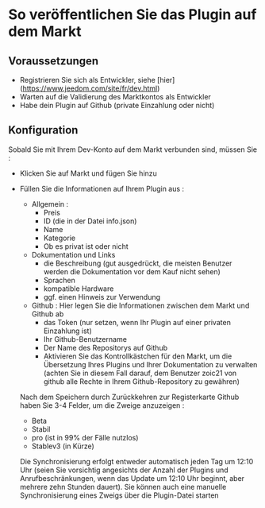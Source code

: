 # So veröffentlichen Sie das Plugin auf dem Markt

## Voraussetzungen

- Registrieren Sie sich als Entwickler, siehe [hier] (https://www.jeedom.com/site/fr/dev.html)
- Warten auf die Validierung des Marktkontos als Entwickler
- Habe dein Plugin auf Github (private Einzahlung oder nicht)

## Konfiguration

Sobald Sie mit Ihrem Dev-Konto auf dem Markt verbunden sind, müssen Sie : 

- Klicken Sie auf Markt und fügen Sie hinzu
- Füllen Sie die Informationen auf Ihrem Plugin aus : 
  - Allgemein : 
    - Preis
    - ID (die in der Datei info.json)
    - Name
    - Kategorie
    - Ob es privat ist oder nicht
  - Dokumentation und Links
    - die Beschreibung (gut ausgedrückt, die meisten Benutzer werden die Dokumentation vor dem Kauf nicht sehen)
    - Sprachen
    - kompatible Hardware
    - ggf. einen Hinweis zur Verwendung
  - Github : Hier legen Sie die Informationen zwischen dem Markt und Github ab
    - das Token (nur setzen, wenn Ihr Plugin auf einer privaten Einzahlung ist)
    - Ihr Github-Benutzername
    - Der Name des Repositorys auf Github
    - Aktivieren Sie das Kontrollkästchen für den Markt, um die Übersetzung Ihres Plugins und Ihrer Dokumentation zu verwalten (achten Sie in diesem Fall darauf, dem Benutzer zoic21 von github alle Rechte in Ihrem Github-Repository zu gewähren)
    
   Nach dem Speichern durch Zurückkehren zur Registerkarte Github haben Sie 3-4 Felder, um die Zweige anzuzeigen : 
   
   - Beta
   - Stabil
   - pro (ist in 99% der Fälle nutzlos)
   - Stablev3 (in Kürze)
   
   Die Synchronisierung erfolgt entweder automatisch jeden Tag um 12:10 Uhr (seien Sie vorsichtig angesichts der Anzahl der Plugins und Anrufbeschränkungen, wenn das Update um 12:10 Uhr beginnt, aber mehrere zehn Stunden dauert). Sie können auch eine manuelle Synchronisierung eines Zweigs über die Plugin-Datei starten
